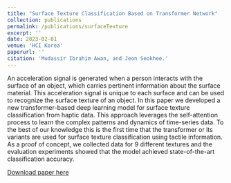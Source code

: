 ```yaml
---
title: "Surface Texture Classification Based on Transformer Network"
collection: publications
permalink: /publications/surfaceTexture
excerpt: ''
date: 2023-02-01
venue: 'HCI Korea'
paperurl: ''
citation: 'Mudassir Ibrahim Awan, and Jeon Seokhee.'
---
```


An acceleration signal is generated when a person interacts with the surface of an object, which carries pertinent information about the surface material. This acceleration signal is unique to each surface and can be used to recognize the surface texture of an object. In this paper we developed a new transformer-based deep learning model for surface texture classification from haptic data. This approach leverages the self-attention process to learn the complex patterns and dynamics of time-series data. To the best of our knowledge this is the first time that the transformer or its variants are used for surface texture classification using tactile information. As a proof of concept, we collected data for 9 different textures and the evaluation experiments showed that the model achieved state-of-the-art classification accuracy.

[Download paper here](http://mudassir-awan.github.io/files/SurfaceTexture.pdf)

<!-- [Download paper here](https://bengisucagiltay.github.io/files/IDC23_Family_Systems_Theory_BengisuCagiltay.pdf) -->

<!-- [Watch our Paper Talk Here]() -->

<!-- [![Watch our Paper Talk Here]() --> 
